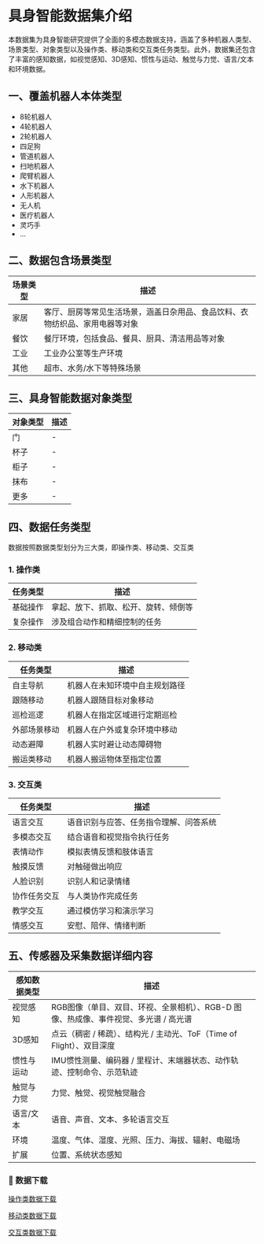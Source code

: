 # 具身智能数据集介绍

本数据集为具身智能研究提供了全面的多模态数据支持，涵盖了多种机器人类型、场景类型、对象类型以及操作类、移动类和交互类任务类型。此外，数据集还包含了丰富的感知数据，如视觉感知、3D感知、惯性与运动、触觉与力觉、语言/文本和环境数据。

## 一、覆盖机器人本体类型
- 8轮机器人
- 4轮机器人
- 2轮机器人
- 四足狗
- 管道机器人
- 扫地机器人
- 爬臂机器人
- 水下机器人
- 人形机器人
- 无人机
- 医疗机器人
- 灵巧手
- ...

## 二、数据包含场景类型
| 场景类型 | 描述 |
| --- | --- |
| 家居 | 客厅、厨房等常见生活场景，涵盖日杂用品、食品饮料、衣物纺织品、家用电器等对象 |
| 餐饮 | 餐厅环境，包括食品、餐具、厨具、清洁用品等对象 |
| 工业 | 工业办公室等生产环境 |
| 其他 | 超市、水务/水下等特殊场景 |

## 三、具身智能数据对象类型
| 对象类型 | 描述 |
| --- | --- |
| 门 | - |
| 杯子 | - |
| 柜子 | - |
| 抹布 | - |
| 更多 | - |

## 四、数据任务类型
数据按照数据类型划分为三大类，即操作类、移动类、交互类
### 1. 操作类
| 任务类型 | 描述 |
| --- | --- |
| 基础操作 | 拿起、放下、抓取、松开、旋转、倾倒等 |
| 复杂操作 | 涉及组合动作和精细控制的任务 |

### 2. 移动类
| 任务类型 | 描述 |
| --- | --- |
| 自主导航 | 机器人在未知环境中自主规划路径 |
| 跟随移动 | 机器人跟随目标对象移动 |
| 巡检巡逻 | 机器人在指定区域进行定期巡检 |
| 外部场景移动 | 机器人在户外或复杂环境中移动 |
| 动态避障 | 机器人实时避让动态障碍物 |
| 搬运类移动 | 机器人搬运物体至指定位置 |

### 3. 交互类
| 任务类型 | 描述 |
| --- | --- |
| 语言交互 | 语音识别与应答、任务指令理解、问答系统 |
| 多模态交互 | 结合语音和视觉指令执行任务 |
| 表情动作 | 模拟表情反馈和肢体语言 |
| 触摸反馈 | 对触碰做出响应 |
| 人脸识别 | 识别人和记录情绪 |
| 协作任务交互 | 与人类协作完成任务 |
| 教学交互 | 通过模仿学习和演示学习 |
| 情感交互 | 安慰、陪伴、情绪判断 |

## 五、传感器及采集数据详细内容
| 感知数据类型 | 描述 |
| --- | --- |
| 视觉感知 | RGB图像（单目、双目、环视、全景相机）、RGB-D 图像、热成像、事件视觉、多光谱 / 高光谱 |
| 3D感知 | 点云（稠密 / 稀疏）、结构光 / 主动光、ToF（Time of Flight）、双目深度 |
| 惯性与运动 | IMU惯性测量、编码器 / 里程计、末端器状态、动作轨迹、控制命令、示范轨迹 |
| 触觉与力觉 | 力觉、触觉、视觉触觉融合 |
| 语言/文本 | 语音、声音、文本、多轮语言交互 |
| 环境 | 温度、气体、湿度、光照、压力、海拔、辐射、电磁场 |
| 扩展 | 位置、系统状态感知 |

### 🔗 数据下载
[操作类数据下载](https://github.com/DxrData/data/tree/main/Operation)

[移动类数据下载](https://github.com/DxrData/data/tree/main/Move)

[交互类数据下载](https://github.com/DxrData/data/tree/main/Interaction)